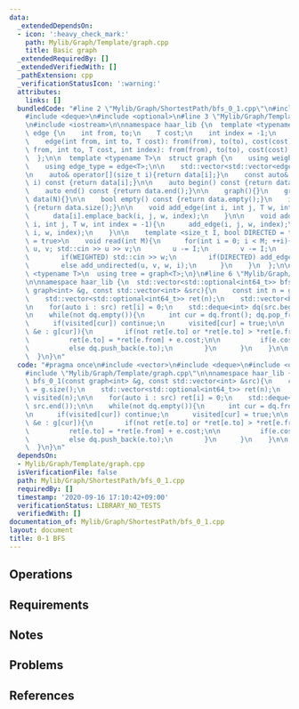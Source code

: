 ```yaml
---
data:
  _extendedDependsOn:
  - icon: ':heavy_check_mark:'
    path: Mylib/Graph/Template/graph.cpp
    title: Basic graph
  _extendedRequiredBy: []
  _extendedVerifiedWith: []
  _pathExtension: cpp
  _verificationStatusIcon: ':warning:'
  attributes:
    links: []
  bundledCode: "#line 2 \"Mylib/Graph/ShortestPath/bfs_0_1.cpp\"\n#include <vector>\n\
    #include <deque>\n#include <optional>\n#line 3 \"Mylib/Graph/Template/graph.cpp\"\
    \n#include <iostream>\n\nnamespace haar_lib {\n  template <typename T>\n  struct\
    \ edge {\n    int from, to;\n    T cost;\n    int index = -1;\n    edge(){}\n\
    \    edge(int from, int to, T cost): from(from), to(to), cost(cost){}\n    edge(int\
    \ from, int to, T cost, int index): from(from), to(to), cost(cost), index(index){}\n\
    \  };\n\n  template <typename T>\n  struct graph {\n    using weight_type = T;\n\
    \    using edge_type = edge<T>;\n\n    std::vector<std::vector<edge<T>>> data;\n\
    \n    auto& operator[](size_t i){return data[i];}\n    const auto& operator[](size_t\
    \ i) const {return data[i];}\n\n    auto begin() const {return data.begin();}\n\
    \    auto end() const {return data.end();}\n\n    graph(){}\n    graph(int N):\
    \ data(N){}\n\n    bool empty() const {return data.empty();}\n    int size() const\
    \ {return data.size();}\n\n    void add_edge(int i, int j, T w, int index = -1){\n\
    \      data[i].emplace_back(i, j, w, index);\n    }\n\n    void add_undirected(int\
    \ i, int j, T w, int index = -1){\n      add_edge(i, j, w, index);\n      add_edge(j,\
    \ i, w, index);\n    }\n\n    template <size_t I, bool DIRECTED = true, bool WEIGHTED\
    \ = true>\n    void read(int M){\n      for(int i = 0; i < M; ++i){\n        int\
    \ u, v; std::cin >> u >> v;\n        u -= I;\n        v -= I;\n        T w = 1;\n\
    \        if(WEIGHTED) std::cin >> w;\n        if(DIRECTED) add_edge(u, v, w, i);\n\
    \        else add_undirected(u, v, w, i);\n      }\n    }\n  };\n\n  template\
    \ <typename T>\n  using tree = graph<T>;\n}\n#line 6 \"Mylib/Graph/ShortestPath/bfs_0_1.cpp\"\
    \n\nnamespace haar_lib {\n  std::vector<std::optional<int64_t>> bfs_0_1(const\
    \ graph<int> &g, const std::vector<int> &src){\n    const int n = g.size();\n\
    \    std::vector<std::optional<int64_t>> ret(n);\n    std::vector<bool> visited(n);\n\
    \n    for(auto i : src) ret[i] = 0;\n    std::deque<int> dq(src.begin(), src.end());\n\
    \n    while(not dq.empty()){\n      int cur = dq.front(); dq.pop_front();\n\n\
    \      if(visited[cur]) continue;\n      visited[cur] = true;\n\n      for(auto\
    \ &e : g[cur]){\n        if(not ret[e.to] or *ret[e.to] > *ret[e.from] + e.cost){\n\
    \          ret[e.to] = *ret[e.from] + e.cost;\n\n          if(e.cost == 0) dq.push_front(e.to);\n\
    \          else dq.push_back(e.to);\n        }\n      }\n    }\n\n    return ret;\n\
    \  }\n}\n"
  code: "#pragma once\n#include <vector>\n#include <deque>\n#include <optional>\n\
    #include \"Mylib/Graph/Template/graph.cpp\"\n\nnamespace haar_lib {\n  std::vector<std::optional<int64_t>>\
    \ bfs_0_1(const graph<int> &g, const std::vector<int> &src){\n    const int n\
    \ = g.size();\n    std::vector<std::optional<int64_t>> ret(n);\n    std::vector<bool>\
    \ visited(n);\n\n    for(auto i : src) ret[i] = 0;\n    std::deque<int> dq(src.begin(),\
    \ src.end());\n\n    while(not dq.empty()){\n      int cur = dq.front(); dq.pop_front();\n\
    \n      if(visited[cur]) continue;\n      visited[cur] = true;\n\n      for(auto\
    \ &e : g[cur]){\n        if(not ret[e.to] or *ret[e.to] > *ret[e.from] + e.cost){\n\
    \          ret[e.to] = *ret[e.from] + e.cost;\n\n          if(e.cost == 0) dq.push_front(e.to);\n\
    \          else dq.push_back(e.to);\n        }\n      }\n    }\n\n    return ret;\n\
    \  }\n}\n"
  dependsOn:
  - Mylib/Graph/Template/graph.cpp
  isVerificationFile: false
  path: Mylib/Graph/ShortestPath/bfs_0_1.cpp
  requiredBy: []
  timestamp: '2020-09-16 17:10:42+09:00'
  verificationStatus: LIBRARY_NO_TESTS
  verifiedWith: []
documentation_of: Mylib/Graph/ShortestPath/bfs_0_1.cpp
layout: document
title: 0-1 BFS
---
```


## Operations

## Requirements

## Notes

## Problems

## References
